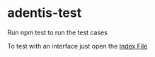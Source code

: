 # adentis-test

Run npm test to run the test cases

To test with an interface just open the [Index File](https://duckduckgo.com)